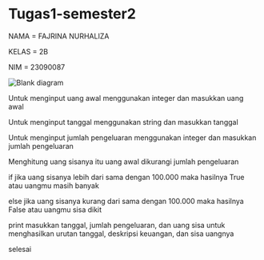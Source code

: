 # Tugas1-semester2

NAMA = FAJRINA NURHALIZA

KELAS = 2B

NIM = 23090087

![Blank diagram](https://github.com/fajrinanurhaliza/Tugas1-semester2/assets/149678720/356e910d-e1ab-41fd-9d1b-16e3345a3aef)

Untuk menginput uang awal menggunakan integer dan masukkan uang awal

Untuk menginput tanggal menggunakan string dan masukkan tanggal

Untuk menginput jumlah pengeluaran menggunakan integer dan masukkan jumlah pengeluaran

Menghitung uang sisanya itu uang awal dikurangi jumlah pengeluaran

if jika uang sisanya lebih dari sama dengan 100.000 maka hasilnya True atau uangmu masih banyak

else jika uang sisanya kurang dari sama dengan 100.000 maka hasilnya False atau uangmu sisa dikit

print masukkan tanggal, jumlah pengeluaran, dan uang sisa untuk menghasilkan urutan tanggal, deskripsi keuangan, dan sisa uangnya

selesai


